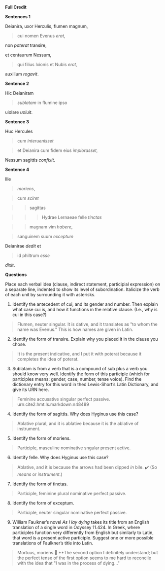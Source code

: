 **Full Credit**


**Sentences 1**

Deianira, uxor Herculis, flumen magnum,

> cui nomen Evenus *erat*,

non *poterat* transire,

et centaurum Nessum,

> qui filius Ixionis et Nubis *erat,*

auxilium *rogavit*.

**Sentence 2**

Hic Deianiram

> *sublatam* in flumine ipso

uiolare *uoluit*. 

**Sentence 3**

Huc Hercules

> cum *interuenisset*

> et Deianira cum fidem eius *implorasset,*

Nessum sagittis *confixit*.

**Sentence 4**

Ille

> *moriens*,

> cum *sciret*

>> sagittas

>>> Hydrae Lernaeae felle *tinctas*

>> magnam vim *habere*,

> sanguinem suum *exceptum*

Deianirae *dedit* et

> id philtrum *esse*

*dixit*.

**Questions**

Place each verbal idea (clause, indirect statement, participial expression) on a separate line, indented to show its level of subordination.
Italicize the verb of each unit by surrounding it with asterisks.

1. Identify the antecedent of cui, and its gender and number. Then explain what case cui is, and how it functions in the relative clause. (I.e., why is cui in this case?)

> Flumen, neuter singular. It is dative, and it translates as "to whom the name was Evenus." This is how names are given in Latin.

2. Identify the form of transire. Explain why you placed it in the clause you chose.

> It is the present indicative, and I put it with poterat because it completes the idea of poterat.

3. Sublatam is from a verb that is a compound of sub plus a verb you should know very well. Identify the form of this participle (which for participles means: gender, case, number, tense voice). Find the dictionary entry for this word in thed Lewis-Short’s Latin Dictionary, and give its URN here.

> Feminine accusative singular perfect passive. urn:cite2:hmt:ls.markdown:n48489

4. Identify the form of sagittis. Why does Hyginus use this case?

> Ablative plural, and it is ablative because it is the ablative of instrument.

5. Identify the form of moriens.

> Participle, masculine nominative sngular present active.

6. Identify felle. Why does Hyginus use this case?

> Ablative, and it is because the arrows had been dipped *in* bile.  ✔️ (So *means* or *instrument*.)


7. Identify the form of tinctas.

> Participle, feminine plural nominative perfect passive.

8. Identify the form of exceptum.

> Participle, neuter singular nominative perfect passive. 

9. William Faulkner’s novel *As I lay dying* takes its title from an English translation of a single word in Odyssey 11.424. In Greek, where participles function very differently from English but similarly to Latin, that word is a present active participle. Suggest one or more possible translations of Faulkner’s title into Latin.

> Mortuus, moriens.🤔 **The second option I definitely understand; but the perfect tense of the first option seems to me hard to reconcile with the idea that "I was in the process of dying..."
